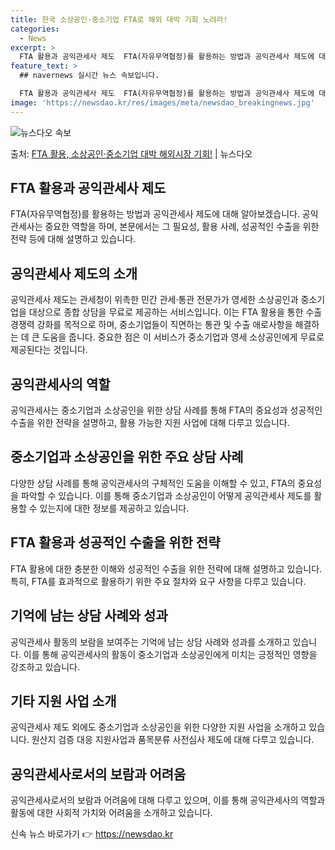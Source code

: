```yaml
---
title: 한국 소상공인·중소기업 FTA로 해외 대박 기회 노려라!
categories:
  - News
excerpt: >
  FTA 활용과 공익관세사 제도  FTA(자유무역협정)를 활용하는 방법과 공익관세사 제도에 대해 알아보겠습니다…
feature_text: >
  ## navernews 실시간 뉴스 속보입니다.

  FTA 활용과 공익관세사 제도  FTA(자유무역협정)를 활용하는 방법과 공익관세사 제도에 대해 알아보겠습니다…
image: 'https://newsdao.kr/res/images/meta/newsdao_breakingnews.jpg'
---
```


![뉴스다오 속보](https://newsdao.kr/res/images/meta/newsdao_breakingnews.jpg)

<p>출처: <a href="https://newsdao.kr/4574" rel="dofollow">FTA 활용, 소상공인·중소기업 대박 해외시장 기회!</a> | 뉴스다오</p>

<h2 data-ke-size="size26">FTA 활용과 공익관세사 제도</h2>
<p data-ke-size="size16">FTA(자유무역협정)를 활용하는 방법과 공익관세사 제도에 대해 알아보겠습니다. 공익관세사는 중요한 역할을 하며, 본문에서는 그 필요성, 활용 사례, 성공적인 수출을 위한 전략 등에 대해 설명하고 있습니다.</p>

<h2 data-ke-size="size23">공익관세사 제도의 소개</h2>
<p data-ke-size="size16">공익관세사 제도는 관세청이 위촉한 민간 관세·통관 전문가가 영세한 소상공인과 중소기업을 대상으로 종합 상담을 무료로 제공하는 서비스입니다. 이는 FTA 활용을 통한 수출 경쟁력 강화를 목적으로 하며, 중소기업들이 직면하는 통관 및 수출 애로사항을 해결하는 데 큰 도움을 줍니다. 중요한 점은 이 서비스가 중소기업과 영세 소상공인에게 무료로 제공된다는 것입니다.</p>

<h2 data-ke-size="size23">공익관세사의 역할</h2>
<p data-ke-size="size16">공익관세사는 중소기업과 소상공인을 위한 상담 사례를 통해 FTA의 중요성과 성공적인 수출을 위한 전략을 설명하고, 활용 가능한 지원 사업에 대해 다루고 있습니다.</p>

<h2 data-ke-size="size23">중소기업과 소상공인을 위한 주요 상담 사례</h2>
<p data-ke-size="size16">다양한 상담 사례를 통해 공익관세사의 구체적인 도움을 이해할 수 있고, FTA의 중요성을 파악할 수 있습니다. 이를 통해 중소기업과 소상공인이 어떻게 공익관세사 제도를 활용할 수 있는지에 대한 정보를 제공하고 있습니다.</p>

<h2 data-ke-size="size23">FTA 활용과 성공적인 수출을 위한 전략</h2>
<p data-ke-size="size16">FTA 활용에 대한 충분한 이해와 성공적인 수출을 위한 전략에 대해 설명하고 있습니다. 특히, FTA를 효과적으로 활용하기 위한 주요 절차와 요구 사항을 다루고 있습니다.</p>

<h2 data-ke-size="size23">기억에 남는 상담 사례와 성과</h2>
<p data-ke-size="size16">공익관세사 활동의 보람을 보여주는 기억에 남는 상담 사례와 성과를 소개하고 있습니다. 이를 통해 공익관세사의 활동이 중소기업과 소상공인에게 미치는 긍정적인 영향을 강조하고 있습니다.</p>

<h2 data-ke-size="size23">기타 지원 사업 소개</h2>
<p data-ke-size="size16">공익관세사 제도 외에도 중소기업과 소상공인을 위한 다양한 지원 사업을 소개하고 있습니다. 원산지 검증 대응 지원사업과 품목분류 사전심사 제도에 대해 다루고 있습니다.</p>

<h2 data-ke-size="size23">공익관세사로서의 보람과 어려움</h2>
<p data-ke-size="size16">공익관세사로서의 보람과 어려움에 대해 다루고 있으며, 이를 통해 공익관세사의 역할과 활동에 대한 사회적 가치와 어려움을 소개하고 있습니다.</p> 

신속 뉴스 바로가기 👉 <a href="https://newsdao.kr" rel="dofollow">https://newsdao.kr</a>


